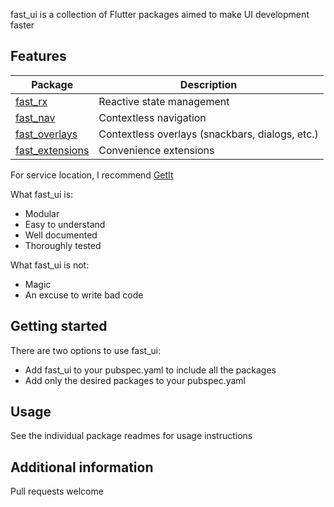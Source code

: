 fast_ui is a collection of Flutter packages aimed to make UI development faster

## Features

| Package                                                     | Description                                     |
| ----------------------------------------------------------- | ----------------------------------------------- |
| [fast_rx](https://pub.dev/packages/fast_rx)                 | Reactive state management                       |
| [fast_nav](https://pub.dev/packages/fast_nav)               | Contextless navigation                          |
| [fast_overlays](https://pub.dev/packages/fast_overlays)     | Contextless overlays (snackbars, dialogs, etc.) |
| [fast_extensions](https://pub.dev/packages/fast_extensions) | Convenience extensions                          |

For service location, I recommend [GetIt](https://pub.dev/packages/get_it)

What fast_ui is:
- Modular
- Easy to understand
- Well documented
- Thoroughly tested

What fast_ui is not:
- Magic
- An excuse to write bad code

## Getting started
There are two options to use fast_ui:
- Add fast_ui to your pubspec.yaml to include all the packages
- Add only the desired packages to your pubspec.yaml

## Usage
See the individual package readmes for usage instructions

## Additional information
Pull requests welcome

